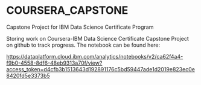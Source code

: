 # COURSERA_CAPSTONE
Capstone Project for IBM Data Science Certificate Program

Storing work on Coursera-IBM Data Science Certificate Capstone Project on github to track progress.
The notebook can be found here:

https://dataplatform.cloud.ibm.com/analytics/notebooks/v2/ca62f4a4-f9b0-4558-8df6-48eb9313a70f/view?access_token=d4cfb3b1513643d192891176c5bd59447ade1d2019e823ec0e8420fd5e3373b5
